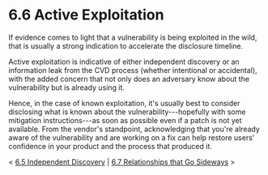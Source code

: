 # 6.6 Active Exploitation 

If evidence comes to light that a vulnerability is being exploited in
the wild, that is usually a strong indication to accelerate the
disclosure timeline.

Active exploitation is indicative of either independent discovery or an
information leak from the CVD process (whether intentional or
accidental), with the added concern that not only does an adversary know
about the vulnerability but is already using it.

Hence, in the case of known exploitation, it's usually best to consider
disclosing what is known about the vulnerability---hopefully with some
mitigation instructions---as soon as possible even if a patch is not yet
available. From the vendor's standpoint, acknowledging that you're
already aware of the vulnerability and are working on a fix can help
restore users' confidence in your product and the process that produced
it.



\< [6.5 Independent Discovery](6_5)
\| [6.7 Relationships that Go
Sideways](6_7) \>

